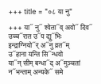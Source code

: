 +++
title = "०८ या नु"

+++
या᳓ नु᳓ श्वेता᳓व् अवो᳓ दिव᳓  
उच्च᳓रात उ᳓प द्यु᳓भिः  
इन्द्राग्नियो᳓र् अ᳓नु व्रत᳓म्  
उ᳓हाना यन्ति सि᳓न्धवो  
या᳓न् सीम् बन्धा᳓द् अ᳓मुञ्चतां  
न᳓भन्ताम् अन्यके᳓ समे